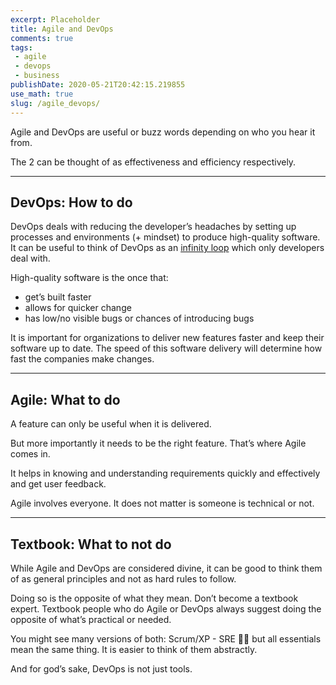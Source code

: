 ```yaml
---
excerpt: Placeholder 
title: Agile and DevOps
comments: true
tags:
 - agile
 - devops
 - business
publishDate: 2020-05-21T20:42:15.219855
use_math: true
slug: /agile_devops/
---
```

Agile and DevOps are useful or buzz words depending on who you hear it from.

The 2 can be thought of as effectiveness and efficiency respectively.

***

## **DevOps**: How to do

DevOps deals with reducing the developer’s headaches by setting up processes and environments (+ mindset) to produce high-quality software. It can be useful to think of DevOps as an  [infinity loop](https://www.instana.com/media/ci-cd-loop-1024x456.png)  which only developers deal with.

High-quality software is the once that:

- get’s built faster
- allows for quicker change
- has low/no visible bugs or chances of introducing bugs

It is important for organizations to deliver new features faster and keep their software up to date. The speed of this software delivery will determine how fast the companies make changes.

***

## **Agile**: What to do

A feature can only be useful when it is delivered.

But more importantly it needs to be the right feature. That’s where Agile comes in.

It helps in knowing and understanding requirements quickly and effectively and get user feedback.

Agile involves everyone. It does not matter is someone is technical or not.

***

## **Textbook**: What to not do

While Agile and DevOps are considered divine, it can be good to think them of as general principles and not as hard rules to follow.

Doing so is the opposite of what they mean. Don’t become a textbook expert. Textbook people who do Agile or DevOps always suggest doing the opposite of what’s practical or needed.

You might see many versions of both: Scrum/XP - SRE 🤘🏼 but all essentials mean the same thing. It is easier to think of them abstractly.

And for god’s sake, DevOps is not just tools.
